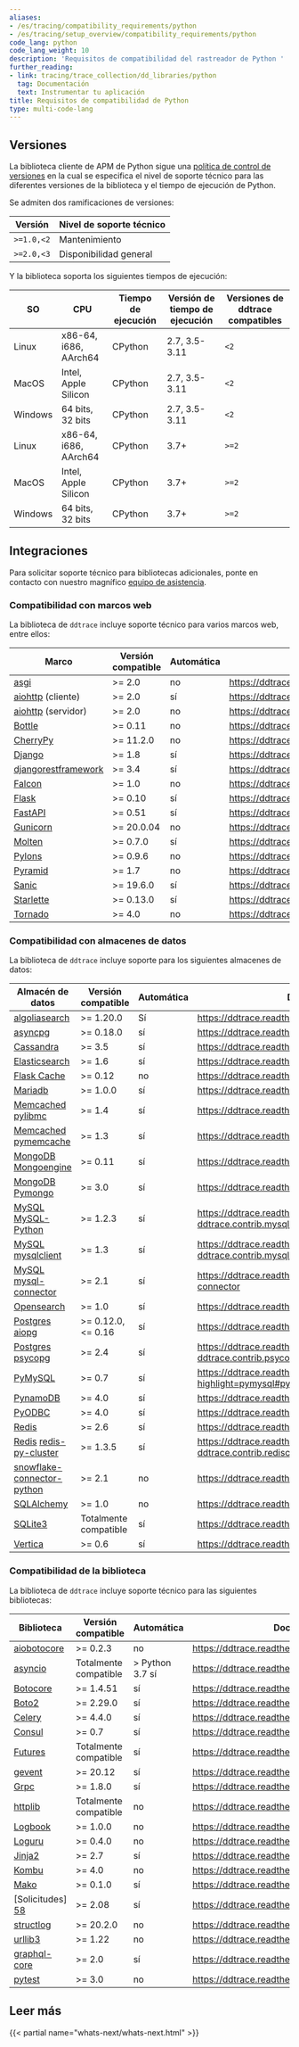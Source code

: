 ```yaml
---
aliases:
- /es/tracing/compatibility_requirements/python
- /es/tracing/setup_overview/compatibility_requirements/python
code_lang: python
code_lang_weight: 10
description: 'Requisitos de compatibilidad del rastreador de Python '
further_reading:
- link: tracing/trace_collection/dd_libraries/python
  tag: Documentación
  text: Instrumentar tu aplicación
title: Requisitos de compatibilidad de Python
type: multi-code-lang
---
```


## Versiones

La biblioteca cliente de APM de Python sigue una [política de control de versiones][1] en la cual se especifica el nivel de soporte técnico para las diferentes versiones de la biblioteca y el tiempo de ejecución de Python.

Se admiten dos ramificaciones de versiones:

| Versión    | Nivel de soporte técnico        |
|------------|----------------------|
| `>=1.0,<2` | Mantenimiento          |
| `>=2.0,<3` | Disponibilidad general |

Y la biblioteca soporta los siguientes tiempos de ejecución:

| SO      | CPU                   | Tiempo de ejecución | Versión de tiempo de ejecución | Versiones de ddtrace compatibles  |
|---------|-----------------------|---------|-----------------|---------------------------|
| Linux   | x86-64, i686, AArch64 | CPython | 2.7, 3.5-3.11   | `<2`                      |
| MacOS   | Intel, Apple Silicon  | CPython | 2.7, 3.5-3.11   | `<2`                      |
| Windows | 64 bits, 32 bits          | CPython | 2.7, 3.5-3.11   | `<2`                      |
| Linux   | x86-64, i686, AArch64 | CPython | 3.7+            | `>=2`                     |
| MacOS   | Intel, Apple Silicon  | CPython | 3.7+            | `>=2`                     |
| Windows | 64 bits, 32 bits          | CPython | 3.7+            | `>=2`                     |

## Integraciones

Para solicitar soporte técnico para <txprotected>bibliotecas</txprotected> adicionales, ponte en contacto con nuestro magnífico [equipo de asistencia][2].

### Compatibilidad con marcos web

La biblioteca de `ddtrace` incluye soporte técnico para varios marcos web, entre ellos:

| Marco                 | Versión compatible | Automática | Documentación de biblioteca                                              |
| ------------------------- | ----------------- | --------- |------------------------------------------------------------------ |
| [asgi][3]                 | >= 2.0            | no | https://ddtrace.readthedocs.io/en/stable/integrations.html#asgi    |
| [aiohttp][4] (cliente)     | >= 2.0            | sí | https://ddtrace.readthedocs.io/en/stable/integrations.html#aiohttp |
| [aiohttp][4] (servidor)     | >= 2.0            | no | https://ddtrace.readthedocs.io/en/stable/integrations.html#aiohttp |
| [Bottle][5]               | >= 0.11           | no | https://ddtrace.readthedocs.io/en/stable/integrations.html#bottle  |
| [CherryPy][6]            | >= 11.2.0         | no | https://ddtrace.readthedocs.io/en/stable/integrations.html#cherrypy|
| [Django][7]               | >= 1.8            | sí | https://ddtrace.readthedocs.io/en/stable/integrations.html#django  |
| [djangorestframework][7]  | >= 3.4            | sí | https://ddtrace.readthedocs.io/en/stable/integrations.html#django  |
| [Falcon][8]               | >= 1.0            | no | https://ddtrace.readthedocs.io/en/stable/integrations.html#falcon  |
| [Flask][9]                | >= 0.10           | sí | https://ddtrace.readthedocs.io/en/stable/integrations.html#flask   |
| [FastAPI][10]              | >= 0.51           | sí | https://ddtrace.readthedocs.io/en/stable/integrations.html#fastapi |
| [Gunicorn][61]            | >= 20.0.04        | no | https://ddtrace.readthedocs.io/en/stable/integrations.html#gunicorn |
| [Molten][11]               | >= 0.7.0          | sí | https://ddtrace.readthedocs.io/en/stable/integrations.html#molten  |
| [Pylons][12]              | >= 0.9.6          | no | https://ddtrace.readthedocs.io/en/stable/integrations.html#pylons  |
| [Pyramid][13]             | >= 1.7            | no | https://ddtrace.readthedocs.io/en/stable/integrations.html#pyramid |
| [Sanic][15]               | >= 19.6.0         | sí | https://ddtrace.readthedocs.io/en/stable/integrations.html#sanic   |
| [Starlette][16]           | >= 0.13.0         | sí | https://ddtrace.readthedocs.io/en/stable/integrations.html#starlette |
| [Tornado][17]             | >= 4.0            | no | https://ddtrace.readthedocs.io/en/stable/integrations.html#tornado |



### Compatibilidad con almacenes de datos

La biblioteca de `ddtrace` incluye soporte para los siguientes almacenes de datos:

| Almacén de datos                          | Versión compatible | Automática |  Documentación de biblioteca                                                                         |
| ---------------------------------- | ----------------- | --------- | --------------------------------------------------------------------------------------------- |
| [algoliasearch][18]                | >= 1.20.0         | Sí | https://ddtrace.readthedocs.io/en/stable/integrations.html#algoliasearch                       |
| [asyncpg][19]                      | >= 0.18.0         | sí | https://ddtrace.readthedocs.io/en/stable/integrations.html#asyncpg                             |
| [Cassandra][20]                    | >= 3.5            | sí | https://ddtrace.readthedocs.io/en/stable/integrations.html#cassandra                           |
| [Elasticsearch][21]                | >= 1.6            | sí | https://ddtrace.readthedocs.io/en/stable/integrations.html#elasticsearch                       |
| [Flask Cache][22]                  | >= 0.12           | no | https://ddtrace.readthedocs.io/en/stable/integrations.html#flask-cache                         |
| [Mariadb][23]                      | >= 1.0.0          | sí | https://ddtrace.readthedocs.io/en/stable/integrations.html#mariadb                             |
| [Memcached][24] [pylibmc][25]      | >= 1.4            | sí | https://ddtrace.readthedocs.io/en/stable/integrations.html#pylibmc                             |
| [Memcached][24] [pymemcache][26]   | >= 1.3            | sí | https://ddtrace.readthedocs.io/en/stable/integrations.html#pymemcache                          |
| [MongoDB][27] [Mongoengine][28]    | >= 0.11           | sí | https://ddtrace.readthedocs.io/en/stable/integrations.html#mongoengine                         |
| [MongoDB][27] [Pymongo][29]        | >= 3.0            | sí | https://ddtrace.readthedocs.io/en/stable/integrations.html#pymongo                             |
| [MySQL][30] [MySQL-Python][31]     | >= 1.2.3          | sí | https://ddtrace.readthedocs.io/en/stable/integrations.html#module-ddtrace.contrib.mysqldb      |
| [MySQL][30] [mysqlclient][32]      | >= 1.3            | sí | https://ddtrace.readthedocs.io/en/stable/integrations.html#module-ddtrace.contrib.mysqldb      |
| [MySQL][30] [mysql-connector][33]  | >= 2.1            | sí | https://ddtrace.readthedocs.io/en/stable/integrations.html#mysql-connector                     |
| [Opensearch][63]                   | >= 1.0            | sí | https://ddtrace.readthedocs.io/en/stable/integrations.html#elasticsearch                       |
| [Postgres][34] [aiopg][35]         | >= 0.12.0, <=&nbsp;0.16        | sí | https://ddtrace.readthedocs.io/en/stable/integrations.html#aiopg                               |
| [Postgres][34] [psycopg][36]       | >= 2.4            | sí | https://ddtrace.readthedocs.io/en/stable/integrations.html#module-ddtrace.contrib.psycopg      |
| [PyMySQL][37]                      | >= 0.7            | sí | https://ddtrace.readthedocs.io/en/stable/integrations.html?highlight=pymysql#pymysql |
| [PynamoDB][38]                     | >= 4.0            | sí | https://ddtrace.readthedocs.io/en/stable/integrations.html#pynamodb |
| [PyODBC][39]                       | >= 4.0            | sí | https://ddtrace.readthedocs.io/en/stable/integrations.html#pyodbc                               |
| [Redis][40]                        | >= 2.6            | sí | https://ddtrace.readthedocs.io/en/stable/integrations.html#redis                               |
| [Redis][40] [redis-py-cluster][41] | >= 1.3.5          | sí | https://ddtrace.readthedocs.io/en/stable/integrations.html#module-ddtrace.contrib.rediscluster |
| [snowflake-connector-python][62]   | >= 2.1            | no | https://ddtrace.readthedocs.io/en/stable/integrations.html#snowflake
| [SQLAlchemy][42]                   | >= 1.0            | no | https://ddtrace.readthedocs.io/en/stable/integrations.html#sqlalchemy                          |
| [SQLite3][43]                      | Totalmente compatible   | sí | https://ddtrace.readthedocs.io/en/stable/integrations.html#sqlite                              |
| [Vertica][44]                      | >= 0.6            | sí | https://ddtrace.readthedocs.io/en/stable/integrations.html#vertica                             |

### Compatibilidad de la biblioteca

La biblioteca de `ddtrace` incluye soporte técnico para las siguientes <txprotected>bibliotecas</txprotected>:

| Biblioteca           | Versión compatible |  Automática       | Documentación de la biblioteca                                                    |
| ----------------- | ----------------- | ---------------- | ------------------------------------------------------------------------ |
| [aiobotocore][45] | >= 0.2.3          | no | https://ddtrace.readthedocs.io/en/stable/integrations.html#aiobotocore |
| [asyncio][46]     | Totalmente compatible   | > Python 3.7 sí | https://ddtrace.readthedocs.io/en/stable/integrations.html#asyncio     |
| [Botocore][47]    | >= 1.4.51         | sí | https://ddtrace.readthedocs.io/en/stable/integrations.html#botocore    |
| [Boto2][48]       | >= 2.29.0         | sí | https://ddtrace.readthedocs.io/en/stable/integrations.html#boto2       |
| [Celery][49]      | >= 4.4.0            | sí | https://ddtrace.readthedocs.io/en/stable/integrations.html#celery      |
| [Consul][50]      | >= 0.7            | sí | https://ddtrace.readthedocs.io/en/stable/integrations.html#consul      |
| [Futures][51]     | Totalmente compatible   | sí | https://ddtrace.readthedocs.io/en/stable/integrations.html#futures     |
| [gevent][52]      | >= 20.12          | sí | https://ddtrace.readthedocs.io/en/stable/integrations.html#gevent      |
| [Grpc][53]        | >= 1.8.0          | sí | https://ddtrace.readthedocs.io/en/stable/integrations.html#grpc        |
| [httplib][54]     | Totalmente compatible   | no | https://ddtrace.readthedocs.io/en/stable/integrations.html#httplib     |
| [Logbook][66]     | >= 1.0.0          | no | https://ddtrace.readthedocs.io/en/stable/integrations.html#logbook     |
| [Loguru][65]      | >= 0.4.0          | no | https://ddtrace.readthedocs.io/en/stable/integrations.html#loguru     |
| [Jinja2][55]      | >= 2.7            | sí | https://ddtrace.readthedocs.io/en/stable/integrations.html#jinja2      |
| [Kombu][56]       | >= 4.0            | no | https://ddtrace.readthedocs.io/en/stable/integrations.html#kombu       |
| [Mako][57]        | >= 0.1.0          | sí | https://ddtrace.readthedocs.io/en/stable/integrations.html#mako        |
| [Solicitudes] [58]    | >= 2.08           | sí | https://ddtrace.readthedocs.io/en/stable/integrations.html#requests    |
| [structlog][64]   | >= 20.2.0         | no | https://ddtrace.readthedocs.io/en/stable/integrations.html#structlog   | 
| [urllib3][59]     | >= 1.22           | no | https://ddtrace.readthedocs.io/en/stable/integrations.html#urllib3     |
| [graphql-core][60]| >= 2.0            | sí | https://ddtrace.readthedocs.io/en/stable/integrations.html#graphql |
| [pytest][14]              | >= 3.0            | no | https://ddtrace.readthedocs.io/en/stable/integrations.html#pytest  |

## Leer más

{{< partial name="whats-next/whats-next.html" >}}


[1]: https://ddtrace.readthedocs.io/en/stable/versioning.html
[2]: /es/help
[3]: http://asgi.readthedocs.io/
[4]: https://aiohttp.readthedocs.io
[5]: https://bottlepy.org
[6]: https://cherrypy.org/
[7]: https://www.djangoproject.com
[8]: https://falconframework.org
[9]: http://flask.pocoo.org
[10]: https://fastapi.tiangolo.com/
[11]: https://moltenframework.com
[12]: http://pylonsproject.org
[13]: https://trypyramid.com
[14]: https://docs.pytest.org/en/stable/
[15]: https://sanic.readthedocs.io/en/latest/
[16]: https://www.starlette.io/
[17]: http://www.tornadoweb.org
[18]: https://www.algolia.com/doc/
[19]: https://magicstack.github.io/asyncpg/
[20]: https://cassandra.apache.org
[21]: https://www.elastic.co/products/elasticsearch
[22]: https://pythonhosted.org/Flask-Cache
[23]: https://mariadb-corporation.github.io/mariadb-connector-python/index.html
[24]: https://memcached.org
[25]: http://sendapatch.se/projects/pylibmc
[26]: https://pymemcache.readthedocs.io
[27]: https://www.mongodb.com/what-is-mongodb
[28]: http://mongoengine.org
[29]: https://api.mongodb.com/python/current
[30]: https://www.mysql.com
[31]: https://pypi.org/project/MySQL-python
[32]: https://pypi.org/project/mysqlclient
[33]: https://dev.mysql.com/doc/connector-python/en/
[34]: https://www.postgresql.org
[35]: https://aiopg.readthedocs.io
[36]: http://initd.org/psycopg
[37]: https://pypi.org/project/PyMySQL/
[38]: https://pynamodb.readthedocs.io/en/latest/
[39]: https://pypi.org/project/pyodbc/
[40]: https://redis.io
[41]: https://redis-py-cluster.readthedocs.io
[42]: https://www.sqlalchemy.org
[43]: https://www.sqlite.org
[44]: https://www.vertica.com
[45]: https://pypi.org/project/aiobotocore/
[46]: https://docs.python.org/3/library/asyncio.html
[47]: https://pypi.org/project/botocore/
[48]: http://docs.pythonboto.org/en/latest
[49]: http://www.celeryproject.org
[50]: https://python-consul.readthedocs.io/en/latest/
[51]: https://docs.python.org/3/library/concurrent.futures.html
[52]: http://www.gevent.org
[53]: https://grpc.io
[54]: https://docs.python.org/2/library/httplib.html
[55]: http://jinja.pocoo.org
[56]: https://kombu.readthedocs.io/en/latest
[57]: https://www.makotemplates.org
[58]: https://requests.readthedocs.io/en/master/
[59]: https://urllib3.readthedocs.io/en/stable/
[60]: https://graphql-core-3.readthedocs.io/en/latest/intro.html
[61]: https://gunicorn.org/
[62]: https://snowflake.com/
[63]: https://opensearch.org/
[64]: https://www.structlog.org/en/stable/
[65]: https://loguru.readthedocs.io/en/stable/
[66]: https://logbook.readthedocs.io/en/stable/